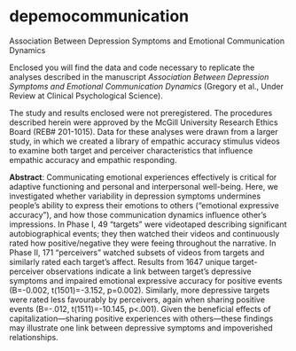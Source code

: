 # depemocommunication
Association Between Depression Symptoms and Emotional Communication Dynamics

Enclosed you will find the data and code necessary to replicate the analyses described in the manuscript _Association Between Depression Symptoms and Emotional Communication Dynamics_ (Gregory et al., Under Review at Clinical Psychological Science). 

The study and results enclosed were not preregistered. The procedures described herein were approved by the McGill University Research Ethics Board (REB# 201-1015). Data for these analyses were drawn from a larger study, in which we created a library of empathic accuracy stimulus videos to examine both target and perceiver characteristics that influence empathic accuracy and empathic responding. 

**Abstract**: Communicating emotional experiences effectively is critical for adaptive functioning and personal and interpersonal well-being. Here, we investigated whether variability in depression symptoms undermines people’s ability to express their emotions to others (“emotional expressive accuracy”), and how those communication dynamics influence other’s impressions. In Phase I, 49 “targets” were videotaped describing significant autobiographical events; they then watched their videos and continuously rated how positive/negative they were feeing throughout the narrative. In Phase II, 171 “perceivers” watched subsets of videos from targets and similarly rated each target’s affect. Results from 1647 unique target-perceiver observations indicate a link between target’s depressive symptoms and impaired emotional expressive accuracy for positive events (B=-0.002, t(1501)=-3.152, p=0.002). Similarly, more depressive targets were rated less favourably by perceivers, again when sharing positive events (B=-.012, t(1511)=-10.145, p<.001). Given the beneficial effects of capitalization—sharing positive experiences with others—these findings may illustrate one link between depressive symptoms and impoverished relationships.

 
 
 
